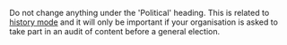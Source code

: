 Do not change anything under the 'Political' heading. This is related to [history mode](/writing-to-gov-uk-standards/plan-manage-content/manage-existing-govuk-content/) and it will only be important if your organisation is asked to take part in an audit of content before a general election.
